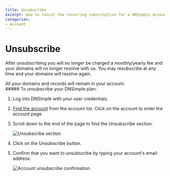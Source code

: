 ```yaml
---
title: Unsubscribe
excerpt: How to cancel the recurring subscription for a DNSimple account.
categories:
- Account
---
```


# Unsubscribe

After unsubscribing you will no longer be charged a monthly/yearly fee and your domains will no longer resolve with us. You may resubscribe at any time and your domains will resolve again.

<info>
All your domains and records will remain in your account.
</info>

<div class="section-steps" markdown="1">
##### To unsubscribe your DNSimple plan:

1.  Log into DNSimple with your user credentials.
1.  [Find the account](https://dnsimple.com/user) from the account list. Click on the account to enter the account page.

1.  Scroll down to the end of the page to find the <label>Unsubscribe</label> section.

    ![Unsubscribe section](/files/account-unsubscribe.png)

1.  Click on the <label>Unsubscribe</label> button.
1.  Confirm that you want to unsubscribe by typing your account's email address:

    ![Account unsubscribe confirmation](/files/account-unsubscribe-confirmation.png)

</div>
